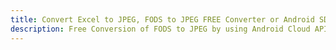 ---title: Convert Excel to JPEG, FODS to JPEG FREE Converter or Android SDKdescription: Free Conversion of FODS to JPEG by using Android Cloud APIs & SDKs. Also Create, Edit & Render Microsoft Excel, CSV and SpreadsheetML worksheets or spreadsheet in the Cloud.---